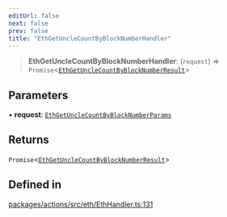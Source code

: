 ```yaml
---
editUrl: false
next: false
prev: false
title: "EthGetUncleCountByBlockNumberHandler"
---
```


> **EthGetUncleCountByBlockNumberHandler**: (`request`) => `Promise`\<[`EthGetUncleCountByBlockNumberResult`](/reference/tevm/actions/type-aliases/ethgetunclecountbyblocknumberresult/)\>

## Parameters

• **request**: [`EthGetUncleCountByBlockNumberParams`](/reference/tevm/actions/type-aliases/ethgetunclecountbyblocknumberparams/)

## Returns

`Promise`\<[`EthGetUncleCountByBlockNumberResult`](/reference/tevm/actions/type-aliases/ethgetunclecountbyblocknumberresult/)\>

## Defined in

[packages/actions/src/eth/EthHandler.ts:131](https://github.com/qbzzt/tevm-monorepo/blob/main/packages/actions/src/eth/EthHandler.ts#L131)
